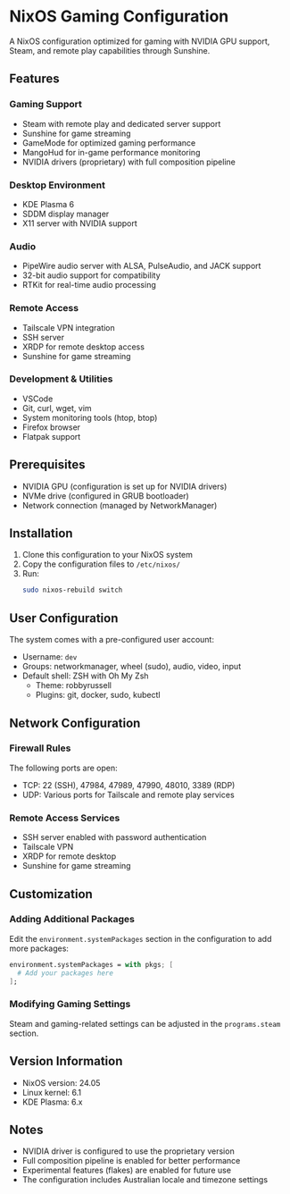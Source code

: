 # NixOS Gaming Configuration

A NixOS configuration optimized for gaming with NVIDIA GPU support, Steam, and remote play capabilities through Sunshine.

## Features

### Gaming Support
- Steam with remote play and dedicated server support
- Sunshine for game streaming
- GameMode for optimized gaming performance
- MangoHud for in-game performance monitoring
- NVIDIA drivers (proprietary) with full composition pipeline

### Desktop Environment
- KDE Plasma 6
- SDDM display manager
- X11 server with NVIDIA support

### Audio
- PipeWire audio server with ALSA, PulseAudio, and JACK support
- 32-bit audio support for compatibility
- RTKit for real-time audio processing

### Remote Access
- Tailscale VPN integration
- SSH server
- XRDP for remote desktop access
- Sunshine for game streaming

### Development & Utilities
- VSCode
- Git, curl, wget, vim
- System monitoring tools (htop, btop)
- Firefox browser
- Flatpak support

## Prerequisites

- NVIDIA GPU (configuration is set up for NVIDIA drivers)
- NVMe drive (configured in GRUB bootloader)
- Network connection (managed by NetworkManager)

## Installation

1. Clone this configuration to your NixOS system
2. Copy the configuration files to `/etc/nixos/`
3. Run:
   ```bash
   sudo nixos-rebuild switch
   ```

## User Configuration

The system comes with a pre-configured user account:
- Username: `dev`
- Groups: networkmanager, wheel (sudo), audio, video, input
- Default shell: ZSH with Oh My Zsh
  - Theme: robbyrussell
  - Plugins: git, docker, sudo, kubectl

## Network Configuration

### Firewall Rules
The following ports are open:
- TCP: 22 (SSH), 47984, 47989, 47990, 48010, 3389 (RDP)
- UDP: Various ports for Tailscale and remote play services

### Remote Access Services
- SSH server enabled with password authentication
- Tailscale VPN
- XRDP for remote desktop
- Sunshine for game streaming

## Customization

### Adding Additional Packages
Edit the `environment.systemPackages` section in the configuration to add more packages:

```nix
environment.systemPackages = with pkgs; [
  # Add your packages here
];
```

### Modifying Gaming Settings
Steam and gaming-related settings can be adjusted in the `programs.steam` section.

## Version Information
- NixOS version: 24.05
- Linux kernel: 6.1
- KDE Plasma: 6.x

## Notes

- NVIDIA driver is configured to use the proprietary version
- Full composition pipeline is enabled for better performance
- Experimental features (flakes) are enabled for future use
- The configuration includes Australian locale and timezone settings
